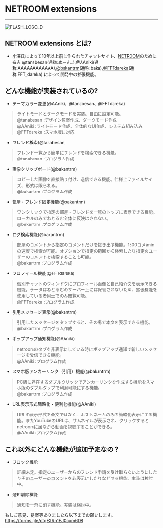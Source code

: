 # NETROOM extensions
---
![FLASH_LOGO_D](https://github.com/user-attachments/assets/9b922d4b-5cbd-455e-a9af-9715cada7b86)
## NETROOM extensions とは?
- 小澤氏によって10年以上前に作られたチャットサイト、[NETROOM](https://netroom.oz96.com)のために有志 [@tanabesan](https://github.com/tanabesan/)(通称:ぬーん。),[@AAniki](https://github.com/AAniki/)(通称:AAAAAAAAAAAA),[@bakantrm](https://github.com/bakantrm/)(通称:baka),[@FFTdareka](https://github.com/FFTdareka/)(通称:FFT_dareka) によって開発中の拡張機能。

## どんな機能が実装されているの?
- テーマカラー変更(@AAniki、@tanabesan、@FFTdareka)
> ライトモードとダークモードを実装。自由に設定可能。
> <br>@tanabesan  :デザイン原案作成、ダークモード作成
> <br>@AAniki  :ライトモード作成、全体的なUI作成、システム組み込み
> <br>@FFTdareka  :スマホ版に対応
- フレンド検索(@tanabesan)
> フレンド一覧から簡単にフレンドを検索できる機能。
> <br>@tanabesan  :プログラム作成
- 画像クリップボード(@bakantrm)
> コピーした画像を直接貼り付け、送信できる機能。仕様上ファイルサイズ、形式は限られる。
> <br>@bakantrm  :プログラム作成
- 部屋・フレンド固定機能(@bakantrm)
> ワンクリックで指定の部屋・フレンドを一覧のトップに表示できる機能。ローカルのみでねとるむ全体に反映はされない。
> <br>@bakantrm  :プログラム作成
- ログ検索機能(@bakantrm)
> 部屋のコメントから指定のコメントだけを抜き出す機能。1500コメ/minの速度で検索が可能。オプションで指定の範囲から検索したり指定のユーザーのコメントを検索することも可能。
> <br>@bakantrm  :プログラム作成
- プロフィール機能(@FFTdareka)
> 個別チャットのウィンドウにプロフィール画像と自己紹介文を表示できる機能。データはねとるむのサーバー上には保管されないため、拡張機能を使用している者同士でのみ閲覧可能。
> <br>@FFTdareka :プログラム作成
- 引用メッセージ表示(@bakantrm)
> 引用したメッセージをタップすると、その場で本文を表示できる機能。
> <br>@bakantrm  :プログラム作成
- ポップアップ通知機能(@AAniki)
> netroomのタブを非表示にしている時にポップアップ通知で新しいメッセージを受信できる機能。
> <br>@AAniki  :プログラム作成
- スマホ版アンカーリンク（引用）機能(@bakantrm)
> PC版に存在するダブルクリックでアンカーリンクを作成する機能をスマホ版のダブルタップで利用可能にする機能。
> <br>@bakantrm  :プログラム作成
- URL表示形式簡略化・便利化機能(@AAniki)
> URLの表示形式を全文ではなく、ホストネームのみの簡略化表示にする機能。またYouTubeのURLは、サムネイルが表示され、クリックするとnetroomに居ながら動画を視聴することができる。
> <br>@AAniki  :プログラム作成

## これ以外にどんな機能が追加予定なの？
- ブロック機能
> 詳細未定。指定のユーザーからのフレンド申請を受け取らないようにしたりそのユーザーのコメントを非表示にしたりなどする機能。実装は検討中。
- 通知削除機能
> 通知を一斉に消す機能。実装は検討中。

もしご意見、提案等ありましたら以下までお願いします。
https://forms.gle/ctgEXRn1EJCcxm6D8
